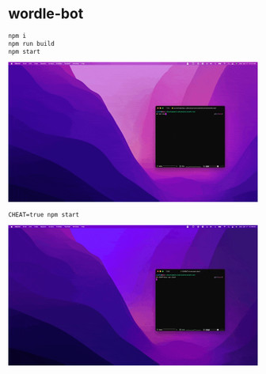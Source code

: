 # wordle-bot
```
npm i
npm run build
npm start
```
![wordle-bot demo](demo.gif)

```
CHEAT=true npm start
```
![wordle-bot cheat demo](demo2.gif)
